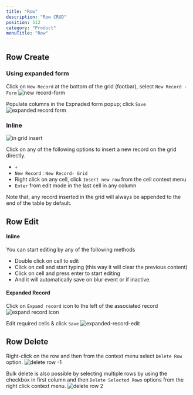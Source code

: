 ```yaml
---
title: "Row"
description: "Row CRUD"
position: 512
category: "Product"
menuTitle: "Row"
---
```


## Row Create
### Using expanded form
Click on `New Record` at the bottom of the grid (footbar), select `New Record - Form`
![new record-form](https://github.com/nocodb/nocodb/assets/86527202/c6e9acff-4d54-440a-9888-e24529747cf9)

Populate columns in the Expnaded form popup; click `Save`
![expanded record form](https://github.com/nocodb/nocodb/assets/86527202/ec264f05-8b0b-4029-adc0-a88932d69c9f)

### Inline
![in grid insert](https://github.com/nocodb/nocodb/assets/86527202/cf0b6ccb-f598-4874-bb87-8fe291bab14e)

Click on any of the following options to insert a new record on the grid directly.
- `+` 
- `New Record` : `New Record- Grid`
- Right click on any cell, click `Insert new row` from the cell context menu
- `Enter` from edit mode in the last cell in any column

Note that, any record inserted in the grid will always be appended to the end of the table by default.

## Row Edit
#### Inline
You can start editing by any of the following methods
- Double click on cell to edit
- Click on cell and start typing (this way it will clear the previous content)
- Click on cell and press enter to start editing
- And it will automatically save on blur event or if inactive.
#### Expanded Record
Click on `Expand record` icon to the left of the associated record 
![expand record icon](https://github.com/nocodb/nocodb/assets/86527202/34a3ba33-566d-4d34-bc29-603288d56fb4)

Edit required cells & click `Save`
![expanded-record-edit](https://github.com/nocodb/nocodb/assets/86527202/6a4396b5-a515-463d-a505-675a1ac57958)

## Row Delete
Right-click on the row and then from the context menu select `Delete Row` option.
![delete row -1](https://github.com/nocodb/nocodb/assets/86527202/9eef834b-21cf-4828-90ec-3c2e86cd19db)

Bulk delete is also possible by selecting multiple rows by using the checkbox in first column and then `Delete Selected Rows` options from the right click context menu.
![delete row 2](https://github.com/nocodb/nocodb/assets/86527202/f83c702a-fa75-42a5-86eb-22ed85c0dec1)



